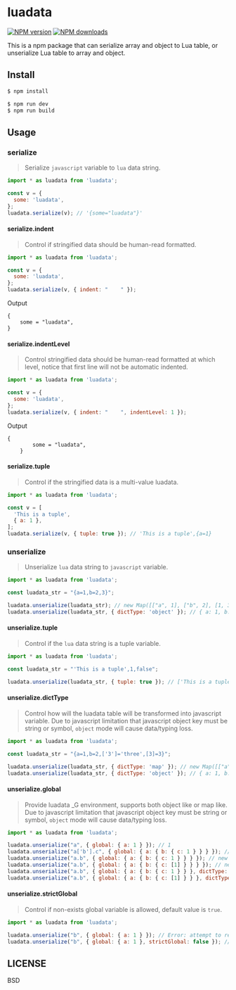 # luadata

[![NPM version](https://img.shields.io/npm/v/luadata.svg?style=flat)](https://npmjs.org/package/luadata)
[![NPM downloads](http://img.shields.io/npm/dm/luadata.svg?style=flat)](https://npmjs.org/package/luadata)

This is a npm package that can serialize array and object to Lua table, or unserialize Lua table to array and object.

## Install

```bash
$ npm install
```

```bash
$ npm run dev
$ npm run build
```

## Usage

### serialize

> Serialize `javascript` variable to `lua` data string.

```javascript
import * as luadata from 'luadata';

const v = {
  some: 'luadata',
};
luadata.serialize(v); // '{some="luadata"}'
```

#### serialize.indent

> Control if stringified data should be human-read formatted.

```javascript
import * as luadata from 'luadata';

const v = {
  some: 'luadata',
};
luadata.serialize(v, { indent: "    " });
```

Output

```plain
{
    some = "luadata",
}
```

#### serialize.indentLevel

> Control stringified data should be human-read formatted at which level, notice that first line will not be automatic indented.

```javascript
import * as luadata from 'luadata';

const v = {
  some: 'luadata',
};
luadata.serialize(v, { indent: "    ", indentLevel: 1 });
```

Output

```plain
{
        some = "luadata",
    }
```

#### serialize.tuple

> Control if the stringified data is a multi-value luadata.

```javascript
import * as luadata from 'luadata';

const v = [
  'This is a tuple',
  { a: 1 },
];
luadata.serialize(v, { tuple: true }); // 'This is a tuple',{a=1}
```

### unserialize

> Unserialize `lua` data string to `javascript` variable.

```javascript
import * as luadata from 'luadata';

const luadata_str = "{a=1,b=2,3}";

luadata.unserialize(luadata_str); // new Map([["a", 1], ["b", 2], [1, 3]])
luadata.unserialize(luadata_str, { dictType: 'object' }); // { a: 1, b: 2, 3: 3 }
```

#### unserialize.tuple

> Control if the `lua` data string is a tuple variable.

```javascript
import * as luadata from 'luadata';

const luadata_str = "'This is a tuple',1,false";

luadata.unserialize(luadata_str, { tuple: true }); // ['This is a tuple', 1, false]
```

#### unserialize.dictType

> Control how will the luadata table will be transformed into javascript variable. Due to javascript limitation that javascript object key must be string or symbol, `object` mode will cause data/typing loss.

```javascript
import * as luadata from 'luadata';

const luadata_str = "{a=1,b=2,['3']='three',[3]=3}";

luadata.unserialize(luadata_str, { dictType: 'map' }); // new Map([["a", 1], ["b", 2], ["3", "three"], [3, 3]])
luadata.unserialize(luadata_str, { dictType: 'object' }); // { a: 1, b: 2, 3: 3 }
```

#### unserialize.global

> Provide luadata _G environment, supports both object like or map like. Due to javascript limitation that javascript object key must be string or symbol, `object` mode will cause data/typing loss.

```javascript
import * as luadata from 'luadata';

luadata.unserialize("a", { global: { a: 1 } }); // 1
luadata.unserialize("a['b'].c", { global: { a: { b: { c: 1 } } } }); // 1
luadata.unserialize("a.b", { global: { a: { b: { c: 1 } } } }); // new Map([["c": 1]])
luadata.unserialize("a.b", { global: { a: { b: { c: [1] } } } }); // new Map([["c": [1]]])
luadata.unserialize("a.b", { global: { a: { b: { c: 1 } } }, dictType: 'object' }); // { c: 1 }
luadata.unserialize("a.b", { global: { a: { b: { c: [1] } } }, dictType: 'object' }); // { c: [1] }
```

#### unserialize.strictGlobal

> Control if non-exists global variable is allowed, default value is `true`.

```javascript
import * as luadata from 'luadata';

luadata.unserialize("b", { global: { a: 1 } }); // Error: attempt to refer a non-exists global variable.
luadata.unserialize("b", { global: { a: 1 }, strictGlobal: false }); // undefined
```

## LICENSE

BSD
